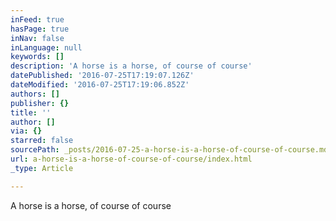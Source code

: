 ```yaml
---
inFeed: true
hasPage: true
inNav: false
inLanguage: null
keywords: []
description: 'A horse is a horse, of course of course'
datePublished: '2016-07-25T17:19:07.126Z'
dateModified: '2016-07-25T17:19:06.852Z'
authors: []
publisher: {}
title: ''
author: []
via: {}
starred: false
sourcePath: _posts/2016-07-25-a-horse-is-a-horse-of-course-of-course.md
url: a-horse-is-a-horse-of-course-of-course/index.html
_type: Article

---
```

A horse is a horse, of course of course